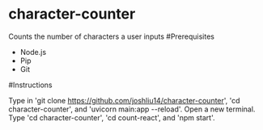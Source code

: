 # character-counter
Counts the number of characters a user inputs
#Prerequisites
- Node.js
- Pip
- Git

#Instructions

Type in 'git clone https://github.com/joshliu14/character-counter', 'cd character-counter', and 'uvicorn main:app --reload'.
Open a new terminal.
Type 'cd character-counter', 'cd count-react', and 'npm start'.
